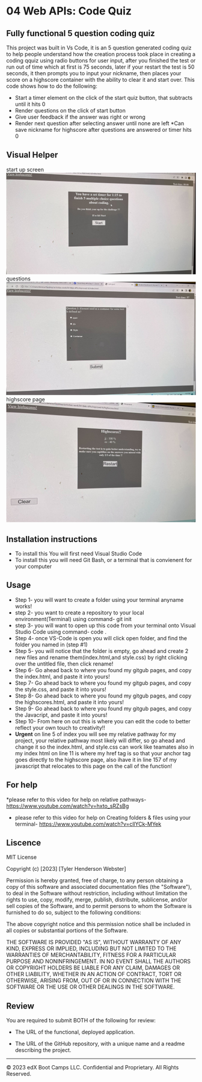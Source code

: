 # 04 Web APIs: Code Quiz

## Fully functional 5 question coding quiz 
This project was built in Vs Code, it is an 5 question generated coding quiz to help people understand how the creation process took place in creating a coding qquiz using radio buttons for user input, after you finished the test or run out of time which at first is 75 seconds, later if your restart the test is 50 seconds, it  then prompts you to input your nickname, then places your score on a highscore container with the ability to clear it and start over. This code shows how to do the following:

* Start a timer element on the click of the start quiz button, that subtracts until it hits 0
* Render questions on the click of start button
* Give user feedback if the answer was right or wrong
* Render next question after selecting answer until none are left
*Can save nickname for highscore after questions are answered or timer hits 0

## Visual Helper
start up screen
![screenshot of coding quiz](./images/IMG_0554.jpg)
questions
![screenshot of coding quiz](./images/IMG_0555.jpg)
highscore page
![screenshot of coding quiz](./images/IMG_0552.jpg)

## Installation instructions
* To install this You will first need Visual Studio Code
 * To install this you will need Git Bash, or a terminal that is convienent for your computer
## Usage
 * Step 1- you will want to create a folder using your terminal anyname works!
 * step 2- you want to create a repository to your local environment(Terminal) using command- git init
 * step 3- you will want to open up this code from your terminal onto Visual Studio Code using command- code .
 * Step 4- once VS-Code is open you will click open folder, and find the folder you named in (step #1)
 * Step 5- you will notice that the folder is empty, go ahead and create 2 new files  and rename them(index.html,and style.css) by right clicking over the untitled file, then click rename!
 * Step 6- Go ahead back to where you found my gitgub pages, and copy the index.html, and paste it into yours!
 * Step 7- Go ahead back to where you found my gitgub pages, and copy the style.css, and paste it into yours!
 * Step 8- Go ahead back to where you found my gitgub pages, and copy the highscores.html, and paste it into yours!
 * Step 9- Go ahead back to where you found my gitgub pages, and copy the Javacript, and paste it into yours!
 * Step 10- From here on out this is where you can edit the code to better reflect your own touch to creativity!!
* **Urgent** on line 5 of index you will see my relative pathway for my project, your relative pathway most likely will differ, so go ahead and change it so the index.html, and style.css can work like teamates also in my index html on line 11 is where my href tag is so that your anchor tag goes directly to the highscore page, also ihave it in line 157 of my javascript that relocates to this page on the call of the function!
## For help
*please refer to this video for help on relative pathways- https://www.youtube.com/watch?v=hxto_sRZsBg 
 * please refer to this video for help on Creating folders & files using your terminal- https://www.youtube.com/watch?v=cllYCk-MYek

## Liscence
MIT License

Copyright (c) [2023] [Tyler Henderson Webster]

Permission is hereby granted, free of charge, to any person obtaining a copy
of this software and associated documentation files (the "Software"), to deal
in the Software without restriction, including without limitation the rights
to use, copy, modify, merge, publish, distribute, sublicense, and/or sell
copies of the Software, and to permit persons to whom the Software is
furnished to do so, subject to the following conditions:

The above copyright notice and this permission notice shall be included in all
copies or substantial portions of the Software.

THE SOFTWARE IS PROVIDED "AS IS", WITHOUT WARRANTY OF ANY KIND, EXPRESS OR
IMPLIED, INCLUDING BUT NOT LIMITED TO THE WARRANTIES OF MERCHANTABILITY,
FITNESS FOR A PARTICULAR PURPOSE AND NONINFRINGEMENT. IN NO EVENT SHALL THE
AUTHORS OR COPYRIGHT HOLDERS BE LIABLE FOR ANY CLAIM, DAMAGES OR OTHER
LIABILITY, WHETHER IN AN ACTION OF CONTRACT, TORT OR OTHERWISE, ARISING FROM,
OUT OF OR IN CONNECTION WITH THE SOFTWARE OR THE USE OR OTHER DEALINGS IN THE
SOFTWARE.

## Review

You are required to submit BOTH of the following for review:

* The URL of the functional, deployed application.

* The URL of the GitHub repository, with a unique name and a readme describing the project.

---

© 2023 edX Boot Camps LLC. Confidential and Proprietary. All Rights Reserved.
